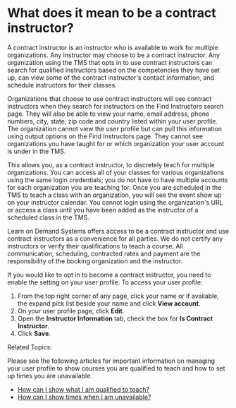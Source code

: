 # What does it mean to be a contract instructor?

A contract instructor is an instructor who is available to work for multiple organizations. Any instructor may choose to be a contract instructor. Any organization using the TMS that opts in to use contract instructors can search for qualified instructors based on the competencies they have set up, can view some of the contract instructor's contact information, and schedule instructors for their classes.

Organizations that choose to use contract instructors will see contract instructors when they search for instructors on the Find Instructors search page. They will also be able to view your name, email address, phone numbers, city, state, zip code and country listed within your user profile. The organization cannot view the user profile but can pull this information using output options on the Find Instructors page. They cannot see organizations you have taught for or which organization your user account is under in the TMS.

This allows you, as a contract instructor, to discretely teach for multiple organizations. You can access all of your classes for various organizations using the same login credentials; you do not have to have multiple accounts for each organization you are teaching for. Once you are scheduled in the TMS to teach a class with an organization, you will see the event show up on your instructor calendar. You cannot login using the organization's URL or access a class until you have been added as the instructor of a scheduled class in the TMS. 

Learn on Demand Systems offers access to be a contract instructor and use contract instructors as a convenience for all parties. We do not certify any instructors or verify their qualifications to teach a course. All communication, scheduling, contracted rates and payment are the responsibility of the booking organization and the instructor.

If you would like to opt in to become a contract instructor, you need to enable the setting on your user profile. To access your user profile:
1. From the top right corner of any page, click your name or if available, the expand pick list beside your name and click **View account**. 
1. On your user profile page, click **Edit**. 
1. Open the **Instructor Information** tab, check the box for **Is Contract Instructor**.
1. Click **Save**.

Related Topics:

Please see the following articles for important information on managing your user profile to show courses you are qualified to teach and how to set up times you are unavailable. 

- [How can I show what I am qualified to teach?](../instructor-profile/show-courses-qualified-to-teach.md)
- [How can I show times when I am unavailable?](../instructor-profile/show-unavailable-times.md)
